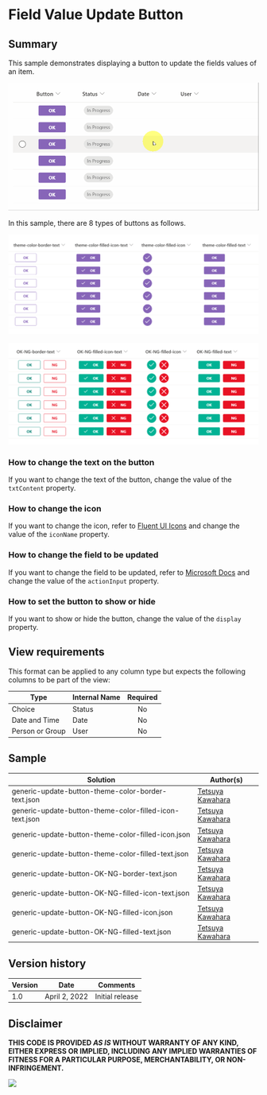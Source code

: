 # Field Value Update Button

## Summary
This sample demonstrates displaying a button to update the fields values of an item.

![screenshot of the sample](./assets/screenshot.gif)

In this sample, there are 8 types of buttons as follows.

![screenshot of the sample](./assets/screenshot_theme-color.png)

![screenshot of the sample](./assets/screenshot_OK-NG.png)

### How to change the text on the button
If you want to change the text of the button, change the value of the `txtContent` property.

### How to change the icon
If you want to change the icon, refer to [Fluent UI Icons](https://developer.microsoft.com/en-us/fluentui#/styles/web/icons) and change the value of the `iconName` property.

### How to change the field to be updated
If you want to change the field to be updated, refer to [Microsoft Docs](https://docs.microsoft.com/en-us/sharepoint/dev/declarative-customization/formatting-advanced#set-multiple-field-values-of-an-item-using-customrowaction) and change the value of the `actionInput` property.

### How to set the button to show or hide
If you want to show or hide the button, change the value of the `display` property.

## View requirements
This format can be applied to any column type but expects the following columns to be part of the view:

|Type            |Internal Name |Required|
|----------------|--------------|:------:|
|Choice          |Status        |No      |
|Date and Time   |Date          |No      |
|Person or Group |User          |No      |

## Sample

Solution                                                |Author(s)
--------------------------------------------------------|---------------------------
generic-update-button-theme-color-border-text.json      |[Tetsuya Kawahara](https://twitter.com/techan_k)
generic-update-button-theme-color-filled-icon-text.json |[Tetsuya Kawahara](https://twitter.com/techan_k)
generic-update-button-theme-color-filled-icon.json      |[Tetsuya Kawahara](https://twitter.com/techan_k)
generic-update-button-theme-color-filled-text.json      |[Tetsuya Kawahara](https://twitter.com/techan_k)
generic-update-button-OK-NG-border-text.json            |[Tetsuya Kawahara](https://twitter.com/techan_k)
generic-update-button-OK-NG-filled-icon-text.json       |[Tetsuya Kawahara](https://twitter.com/techan_k)
generic-update-button-OK-NG-filled-icon.json            |[Tetsuya Kawahara](https://twitter.com/techan_k)
generic-update-button-OK-NG-filled-text.json            |[Tetsuya Kawahara](https://twitter.com/techan_k)

## Version history

Version |Date          |Comments
--------|--------------|--------
1.0     |April 2, 2022 |Initial release

## Disclaimer
**THIS CODE IS PROVIDED *AS IS* WITHOUT WARRANTY OF ANY KIND, EITHER EXPRESS OR IMPLIED, INCLUDING ANY IMPLIED WARRANTIES OF FITNESS FOR A PARTICULAR PURPOSE, MERCHANTABILITY, OR NON-INFRINGEMENT.**

<img src="https://pnptelemetry.azurewebsites.net/list-formatting/column-samples/generic-update-button" />
